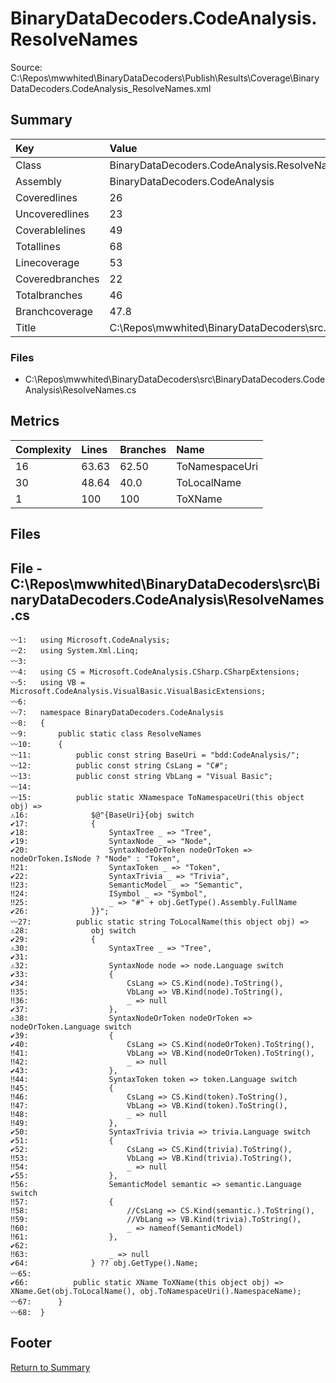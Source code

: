 ﻿
# BinaryDataDecoders.CodeAnalysis.ResolveNames
Source: C:\Repos\mwwhited\BinaryDataDecoders\Publish\Results\Coverage\BinaryDataDecoders.CodeAnalysis_ResolveNames.xml

## Summary

| Key                  | Value                                                            |
| :------------------- | :--------------------------------------------------------------- |
| Class                | BinaryDataDecoders.CodeAnalysis.ResolveNames                 | 
| Assembly             | BinaryDataDecoders.CodeAnalysis                              | 
| Coveredlines         | 26                                                           | 
| Uncoveredlines       | 23                                                           | 
| Coverablelines       | 49                                                           | 
| Totallines           | 68                                                           | 
| Linecoverage         | 53                                                           | 
| Coveredbranches      | 22                                                           | 
| Totalbranches        | 46                                                           | 
| Branchcoverage       | 47.8                                                         | 
| Title                | C:\Repos\mwwhited\BinaryDataDecoders\src\..\src\BinaryDataDe | 

### Files
 * C:\Repos\mwwhited\BinaryDataDecoders\src\BinaryDataDecoders.CodeAnalysis\ResolveNames.cs

## Metrics

| Complexity | Lines | Branches | Name                                          |
| :--------- | :---- | :------- | :-------------------------------------------- |
| 16         | 63.63 | 62.50    | ToNamespaceUri | 
| 30         | 48.64 | 40.0     | ToLocalName | 
| 1          | 100   | 100      | ToXName | 
## Files

## File - C:\Repos\mwwhited\BinaryDataDecoders\src\BinaryDataDecoders.CodeAnalysis\ResolveNames.cs

```CSharp
〰1:   using Microsoft.CodeAnalysis;
〰2:   using System.Xml.Linq;
〰3:   
〰4:   using CS = Microsoft.CodeAnalysis.CSharp.CSharpExtensions;
〰5:   using VB = Microsoft.CodeAnalysis.VisualBasic.VisualBasicExtensions;
〰6:   
〰7:   namespace BinaryDataDecoders.CodeAnalysis
〰8:   {
〰9:       public static class ResolveNames
〰10:      {
〰11:          public const string BaseUri = "bdd:CodeAnalysis/";
〰12:          public const string CsLang = "C#";
〰13:          public const string VbLang = "Visual Basic";
〰14:  
〰15:          public static XNamespace ToNamespaceUri(this object obj) =>
⚠16:              $@"{BaseUri}{obj switch
✔17:              {
✔18:                  SyntaxTree _ => "Tree",
✔19:                  SyntaxNode _ => "Node",
✔20:                  SyntaxNodeOrToken nodeOrToken => nodeOrToken.IsNode ? "Node" : "Token",
‼21:                  SyntaxToken _ => "Token",
✔22:                  SyntaxTrivia _ => "Trivia",
‼23:                  SemanticModel _ => "Semantic",
‼24:                  ISymbol _ => "Symbol",
‼25:                  _ => "#" + obj.GetType().Assembly.FullName
✔26:              }}";
〰27:          public static string ToLocalName(this object obj) =>
⚠28:              obj switch
✔29:              {
⚠30:                  SyntaxTree _ => "Tree",
✔31:  
⚠32:                  SyntaxNode node => node.Language switch
✔33:                  {
✔34:                      CsLang => CS.Kind(node).ToString(),
‼35:                      VbLang => VB.Kind(node).ToString(),
‼36:                      _ => null
✔37:                  },
⚠38:                  SyntaxNodeOrToken nodeOrToken => nodeOrToken.Language switch
✔39:                  {
✔40:                      CsLang => CS.Kind(nodeOrToken).ToString(),
‼41:                      VbLang => VB.Kind(nodeOrToken).ToString(),
‼42:                      _ => null
✔43:                  },
‼44:                  SyntaxToken token => token.Language switch
‼45:                  {
‼46:                      CsLang => CS.Kind(token).ToString(),
‼47:                      VbLang => VB.Kind(token).ToString(),
‼48:                      _ => null
‼49:                  },
✔50:                  SyntaxTrivia trivia => trivia.Language switch
✔51:                  {
✔52:                      CsLang => CS.Kind(trivia).ToString(),
‼53:                      VbLang => VB.Kind(trivia).ToString(),
‼54:                      _ => null
✔55:                  },
‼56:                  SemanticModel semantic => semantic.Language switch
‼57:                  {
‼58:                      //CsLang => CS.Kind(semantic.).ToString(),
‼59:                      //VbLang => VB.Kind(trivia).ToString(),
‼60:                      _ => nameof(SemanticModel)
‼61:                  },
✔62:  
‼63:                  _ => null
✔64:              } ?? obj.GetType().Name;
〰65:  
✔66:          public static XName ToXName(this object obj) => XName.Get(obj.ToLocalName(), obj.ToNamespaceUri().NamespaceName);
〰67:      }
〰68:  }

```
## Footer 
[Return to Summary](Summary.md)

